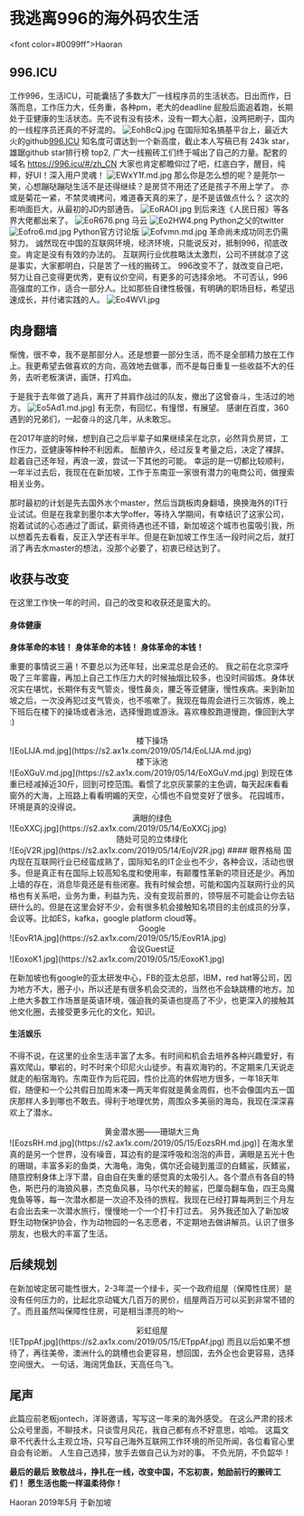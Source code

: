 # 我逃离996的海外码农生活
<font color=#0099ff">Haoran</font>

## 996.ICU
工作996，生活ICU，可能囊括了多数大厂一线程序员的生活状态。日出而作，日落而息，工作压力大，任务重，各种pm，老大的deadline 屁股后面追着跑，长期处于亚健康的生活状态。先不说有没有技术，没有一颗大心脏，没两把刷子，国内的一线程序员还真的不好混的。
![EohBcQ.jpg](https://s2.ax1x.com/2019/05/14/EohBcQ.jpg)
在国际知名搞基平台上，最近大火的github[996.ICU](https://github.com/996icu/996.ICU/blob/master/README_CN.md) 知名度可谓达到一个新高度，截止本人写稿已有 243k star，雄踞github star排行榜 top2, 广大一线搬砖工们终于喊出了自己的力量。配套的域名 https://996.icu/#/zh_CN 大家也肯定都瞻仰过了吧，红底白字，醒目，纯粹，好UI！深入用户灵魂！
![EWxY1f.md.jpg](https://s2.ax1x.com/2019/05/11/EWxY1f.md.jpg)
那么你是怎么想的呢？是莞尔一笑，心想蹦哒蹦哒生活不是还得继续？是房贷不用还了还是孩子不用上学了。
亦或是菊花一紧，不禁灵魂拷问，难道春天真的来了，是不是该做点什么？
这次的影响面巨大，从最初的JD内部通告。
![EoRAOI.jpg](https://s2.ax1x.com/2019/05/14/EoRAOI.jpg)
到后来连《人民日报》等各界大佬都出来了。
![EoR676.png](https://s2.ax1x.com/2019/05/14/EoR676.png)
马云
![Eo2HW4.png](https://s2.ax1x.com/2019/05/14/Eo2HW4.png)
Python之父的twitter
![Eofro6.md.jpg](https://s2.ax1x.com/2019/05/14/Eofro6.md.jpg)
Python官方讨论版
![Eofvmn.md.jpg](https://s2.ax1x.com/2019/05/14/Eofvmn.md.jpg)
革命尚未成功同志仍需努力。
诚然现在中国的互联网环境，经济环境，只能说反对，抵制996，彻底改变。肯定是没有有效的办法的。
互联网行业优胜略汰太激烈，公司不拼就凉了这是事实，大家都明白，只是苦了一线的搬砖工。
996改变不了，就改变自己吧，努力让自己变得更优秀，更有议价空间，有更多的可选择余地。
不可否认，996高强度的工作，适合一部分人。比如那些自律性极强，有明确的职场目标，希望迅速成长，并付诸实践的人。
![Eo4WVI.jpg](https://s2.ax1x.com/2019/05/14/Eo4WVI.jpg)

## 肉身翻墙
惭愧，很不幸，我不是那部分人。还是想要一部分生活，而不是全部精力放在工作上。我更希望去做喜欢的方向，高效地去做事，而不是每日重复一些收益不大的任务，去听老板演讲，画饼，打鸡血。

于是我于去年做了逃兵，离开了并肩作战过的队友，撤出了这曾奋斗，生活过的地方。
![Eo5Ad1.md.jpg](https://s2.ax1x.com/2019/05/14/Eo5Ad1.md.jpg)]
有无奈，有回忆，有憧憬，有展望。
感谢在百度，360遇到的兄弟们，一起奋斗的这几年，从未敢忘。

在2017年底的时候，想到自己之后半辈子如果继续呆在北京，必然背负房贷，工作压力，亚健康等种种不利因素。
酝酿许久，经过反复考量之后，决定了裸辞。趁着自己还年轻，再浪一波，尝试一下其他的可能。
幸运的是一切都比较顺利，一年半过去后，我现在在新加坡，工作于东南亚一家很有潜力的电商公司，做搜索相关业务。

那时最初的计划是先去国外水个master，然后当跳板肉身翻墙，换换海外的IT行业试试。但是在我拿到墨尔本大学offer，等待入学期间，有幸结识了这家公司，抱着试试的心态通过了面试，薪资待遇也还不错，新加坡这个城市也蛮吸引我，所以想着先去看看，反正入学还有半年。但是在新加坡工作生活一段时间之后，就打消了再去水master的想法，没那个必要了，初衷已经达到了。

## 收获与改变
在这里工作快一年的时间，自己的改变和收获还是蛮大的。
#### 身体健康
**身体革命的本钱！**
**身体革命的本钱！**
**身体革命的本钱！**

重要的事情说三遍！不要总以为还年轻，出来混总是会还的。
我之前在北京深呼吸了三年雾霾，再加上自己工作压力大的时候抽烟比较多，也没时间锻炼。身体状况实在堪忧，长期伴有支气管炎，慢性鼻炎，腰乏等亚健康，慢性疾病。来到新加坡之后，一次没再犯过支气管炎，也不咳嗽了。我现在每周会进行三次锻炼，晚上下班后在楼下的操场或者泳池，选择慢跑或游泳。喜欢橡胶跑道慢跑，像回到大学 :)

<center>楼下操场</center>
![EoLIJA.md.jpg](https://s2.ax1x.com/2019/05/14/EoLIJA.md.jpg)
<center>楼下泳池</center>
![EoXGuV.md.jpg](https://s2.ax1x.com/2019/05/14/EoXGuV.md.jpg)
到现在体重已经减掉近30斤，回到可控范围。看惯了北京灰蒙蒙的主色调，每天起床看看窗外的大海，上班路上看看明媚的天空，心情也不自觉变好了很多。
花园城市，环境是真的没得说。

<center>满眼的绿色</center>
![EoXXCj.jpg](https://s2.ax1x.com/2019/05/14/EoXXCj.jpg)
<center>随处可见的立体绿化</center>
![EojV2R.jpg](https://s2.ax1x.com/2019/05/14/EojV2R.jpg)
#### 眼界格局
国内现在互联网行业已经蛮成熟了，国际知名的IT企业也不少，各种会议，活动也很多。但是真正有在国际上较高知名度和使用率，有颠覆性革新的项目还是少。再加上墙的存在，消息毕竟还是有些闭塞。我有时候会想，可能和国内互联网行业的风格也有关系吧，业务为重，利益为先，没有变现前景的，领导层不可能会让你去钻研什么的。但是在这里会好不少，会有很多机会接触知名项目的主创成员的分享，会议等。比如ES，kafka，google platform cloud等。
<center>Google</center>
![EovR1A.jpg](https://s2.ax1x.com/2019/05/15/EovR1A.jpg)
<center>会议Guest证</center>
![EoxoK1.jpg](https://s2.ax1x.com/2019/05/15/EoxoK1.jpg)

在新加坡也有google的亚太研发中心，FB的亚太总部，IBM，red hat等公司，因为地方不大，圈子小，所以还是有很多机会交流的，当然也不会缺跳槽的地方。加上绝大多数工作场景是英语环境，强迫我的英语也提高了不少，也更深入的接触其他文化圈，去接受更多元化的文化，知识。

#### 生活娱乐
不得不说，在这里的业余生活丰富了太多。有时间和机会去培养各种兴趣爱好，有喜欢爬山，攀岩的，时不时来个印尼火山徒步。有喜欢海钓的，不定期来几天说走就走的船宿海钓。东南亚作为后花园，性价比高的休假地方很多，一年18天年假，随便和一个公共假日加周末凑一两天年假就是黄金周假，也不会像国内五一国庆那样人多到哪也不敢去。得利于地理优势，周围众多美丽的海岛，我现在深深喜欢上了潜水。
<center>黄金潜水圈——珊瑚大三角</center>
![EozsRH.md.jpg](https://s2.ax1x.com/2019/05/15/EozsRH.md.jpg)]
在海水里真的是另一个世界，没有噪音，耳边有的是深呼吸和泡泡的声音，满眼是五光十色的珊瑚，丰富多彩的鱼类，大海龟，海兔，偶尔还会碰到羞涩的白鳍鲨，灰鳍鲨，随意控制身体上浮下潜，自由自在失重的感觉真的太吸引人。各个潜点有各自的特色，斯巴丹的海狼风暴，杰克鱼风暴，马尔代夫的鲸鲨，巴厘岛翻车鱼，四王岛魔鬼鱼等等，每一次潜水都是一次迫不及待的旅程。我现在已经打算每两到三个月左右会出去来一次潜水旅行，慢慢地一个一个打卡打过去。
另外我还加入了新加坡野生动物保护协会，作为动物园的一名志愿者，不定期地去做讲解员。认识了很多朋友，也极大的丰富了生活。

## 后续规划
在新加坡定居可能性很大，2-3年混一个绿卡，买一个政府组屋（保障性住房）是没有任何压力的，比起北京动辄大几百万的房价，组屋两百万可以买到非常不错的了。而且虽然叫保障性住房，可是相当漂亮的哟～
<center>彩虹组屋</center>
![ETppAf.jpg](https://s2.ax1x.com/2019/05/15/ETppAf.jpg)
而且以后如果不想待了，再往美帝，澳洲什么的跳槽也会更容易，想回国，去外企也会更容易，选择空间很大。
一句话，海阔凭鱼跃，天高任鸟飞。

## 尾声
此篇应前老板jontech，洋哥邀请，写写这一年来的海外感受。
在这么严肃的技术公众号里面，不聊技术，只谈雪月风花，我自己都有点不好意思，哈哈。
这篇文章不代表什么主观立场，只写自己海外互联网工作环境的所见所闻，各位看官心里自会有论断。
人生自己选择，放手去做自己认为对的事。
不负光阴，不负韶华！

**最后的最后**
**致敬战斗，挣扎在一线，改变中国，不忘初衷，勉励前行的搬砖工们！**
**愿生活也能一样温柔待你！**

Haoran
2019年5月 于新加坡
